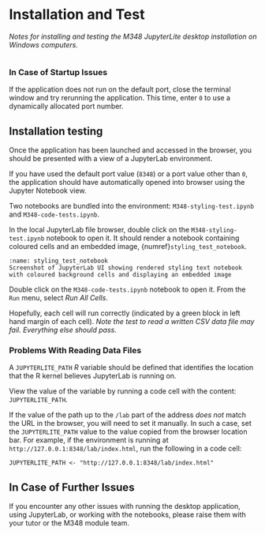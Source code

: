 # Installation and Test

*Notes for installing and testing the M348 JupyterLite desktop installation on Windows computers.*

```{include} _STARTUP_WINDOWS.md
```

### In Case of Startup Issues

If the application does not run on the default port, close the terminal window and try rerunning the application. This time, enter `0` to use a dynamically allocated port number.

## Installation testing

Once the application has been launched and accessed in the browser, you should be presented with a view of a JupyterLab environment.

If you have used the default port value (`8348`) or a port value other than `0`, the application should have automatically opened into browser using the Jupyter Notebook view.

Two notebooks are bundled into the environment: `M348-styling-test.ipynb` and `M348-code-tests.ipynb`.

In the local JupyterLab file browser, double click on the `M348-styling-test.ipynb` notebook to open it. It should render a notebook containing coloured cells and an embedded image, {numref}`styling_test_notebook`.

```{figure} images/styling_test_notebook.png
:name: styling_test_notebook
Screenshot of JupyterLab UI showing rendered styling text notebook with coloured background cells and displaying an embedded image
```

Double click on the `M348-code-tests.ipynb` notebook to open it. From the `Run` menu, select *Run All Cells*.

Hopefully, each cell will run correctly (indicated by a green block in left hand margin of each cell). *Note the test to read a written CSV data file may fail. Everything else should pass.*

### Problems With Reading Data Files

A `JUPYTERLITE_PATH` *R* variable should be defined that identifies the location that the R kernel believes JupyterLab is running on.

View the value of the variable by running a code cell with the content: `JUPYTERLITE_PATH`.



If the value of the path up to the `/lab` part of the address *does not* match the URL in the browser, you will need to set it manually. In such a case, set the `JUPYTERLITE_PATH` value to the value copied from the browser location bar. For example, if the environment is running at `http://127.0.0.1:8348/lab/index.html`, run the following in a code cell:

`JUPYTERLITE_PATH <- "http://127.0.0.1:8348/lab/index.html"`

## In Case of Further Issues

If you encounter any other issues with running the desktop application, using JupyterLab, or working with the notebooks, please raise them with your tutor or the M348 module team.
